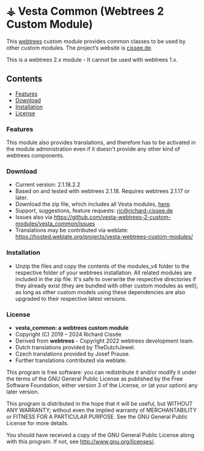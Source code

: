 # ⚶ Vesta Common (Webtrees 2 Custom Module)

This [webtrees](https://www.webtrees.net/) custom module provides common classes to be used by other custom modules.
The project’s website is [cissee.de](https://cissee.de).

This is a webtrees 2.x module - It cannot be used with webtrees 1.x.

## Contents

* [Features](#features)
* [Download](#download)
* [Installation](#installation)
* [License](#license)

### Features<a name="features"/>

This module also provides translations, and therefore has to be activated in the module administration even if it doesn't provide any other kind of webtrees components. 

### Download<a name="download"/>

* Current version: 2.1.18.2.2
* Based on and tested with webtrees 2.1.18. Requires webtrees 2.1.17 or later.
* Download the zip file, which includes all Vesta modules, [here](https://cissee.de/vesta.latest.zip).
* Support, suggestions, feature requests: <ric@richard-cissee.de>
* Issues also via <https://github.com/vesta-webtrees-2-custom-modules/vesta_common/issues> 
* Translations may be contributed via weblate: <https://hosted.weblate.org/projects/vesta-webtrees-custom-modules/>

### Installation<a name="installation"/>

* Unzip the files and copy the contents of the modules_v4 folder to the respective folder of your webtrees installation. All related modules are included in the zip file. It's safe to overwrite the respective directories if they already exist (they are bundled with other custom modules as well), as long as other custom models using these dependencies are also upgraded to their respective latest versions.

### License<a name="license"/>

* **vesta_common: a webtrees custom module**
* Copyright (C) 2019 – 2024 Richard Cissée
* Derived from **webtrees** - Copyright 2022 webtrees development team.
* Dutch translations provided by TheDutchJewel.
* Czech translations provided by Josef Prause.
* Further translations contributed via weblate.

This program is free software: you can redistribute it and/or modify
it under the terms of the GNU General Public License as published by
the Free Software Foundation, either version 3 of the License, or
(at your option) any later version.

This program is distributed in the hope that it will be useful,
but WITHOUT ANY WARRANTY; without even the implied warranty of
MERCHANTABILITY or FITNESS FOR A PARTICULAR PURPOSE. See the
GNU General Public License for more details.

You should have received a copy of the GNU General Public License
along with this program. If not, see <http://www.gnu.org/licenses/>.
